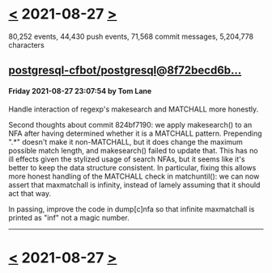 # [<](2021-08-26.md) 2021-08-27 [>](2021-08-28.md)

80,252 events, 44,430 push events, 71,568 commit messages, 5,204,778 characters


## [postgresql-cfbot/postgresql](https://github.com/postgresql-cfbot/postgresql)@[8f72becd6b...](https://github.com/postgresql-cfbot/postgresql/commit/8f72becd6b9484fbb429651d8859faa36532a35a)
#### Friday 2021-08-27 23:07:54 by Tom Lane

Handle interaction of regexp's makesearch and MATCHALL more honestly.

Second thoughts about commit 824bf7190: we apply makesearch() to
an NFA after having determined whether it is a MATCHALL pattern.
Prepending ".*" doesn't make it non-MATCHALL, but it does change the
maximum possible match length, and makesearch() failed to update that.
This has no ill effects given the stylized usage of search NFAs, but
it seems like it's better to keep the data structure consistent.  In
particular, fixing this allows more honest handling of the MATCHALL
check in matchuntil(): we can now assert that maxmatchall is infinity,
instead of lamely assuming that it should act that way.

In passing, improve the code in dump[c]nfa so that infinite maxmatchall
is printed as "inf" not a magic number.

---

# [<](2021-08-26.md) 2021-08-27 [>](2021-08-28.md)

